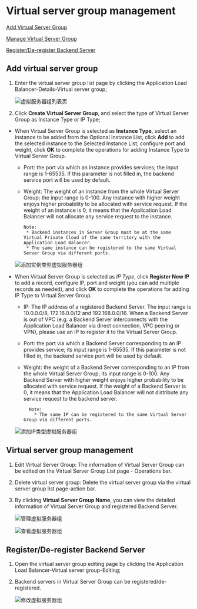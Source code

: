 # Virtual server group management

[Add Virtual Server Group](targetgroup-management#user-content-1)

[Manage Virtual Server Group](targetgroup-management#user-content-2)

[Register/De-register Backend Server](targetgroup-management#user-content-3)


## Add virtual server group
<div id="user-content-1"></div>

1. Enter the virtual server group list page by clicking the Application Load Balancer-Details-Virtual server group;

	![虚拟服务器组列表页](../../../../image/Networking/ALB/ALB-034.png)

1. Click **Create Virtual Server Group**, and select the type of Virtual Server Group as Instance Type or IP Type;

- When Virtual Server Group is selected as **Instance Type**, select an instance to be added from the Optional Instance List, click **Add** to add the selected instance to the Selected Instance List, configure port and weight, click **OK** to complete the operations for adding Instance Type to Virtual Server Group. 

    - Port: the port via which an instance provides services; the input range is 1-65535. If this parameter is not filled in, the backend service port will be used by default.

    - Weight: The weight of an instance from the whole Virtual Server Group; the input range is 0-100. Any instance with higher weight enjoys higher probability to be allocated with service request. If the weight of an instance is 0, it means that the Application Load Balancer will not allocate any service request to the instance.

          Note:
           * Backend instances in Server Group must be at the same Virtual Private Cloud of the same territory with the Application Load Balancer.
           * The same instance can be registered to the same Virtual Server Group via different ports.
	   
    ![添加实例类型虚拟服务器组](../../../../image/Networking/ALB/ALB-050.png)

- When Virtual Server Group is selected as *IP Type*, click **Register New IP** to add a record, configure IP, port and weight (you can add multiple records as needed), and click **OK** to complete the operations for adding IP Type to Virtual Server Group. 

    - IP: The IP address of a registered Backend Server. The input range is 10.0.0.0/8, 172.16.0.0/12 and 192.168.0.0/16. When a Backend Server is out of VPC (e.g. a Backend Server interconnects with the Application Load Balancer via direct connection, VPC peering or VPN), please use an IP to register it to the Virtual Server Group.

    - Port: the port via which a Backend Server corresponding to an IP provides service; its input range is 1-65535. If this parameter is not filled in, the backend service port will be used by default.

    - Weight: the weight of a Backend Server corresponding to an IP from the whole Virtual Server Group; its input range is 0-100. Any Backend Server with higher weight enjoys higher probability to be allocated with service request. If the weight of a Backend Server is 0, it means that the Application Load Balancer will not distribute any service request to the backend server.

            Note:
              * The same IP can be registered to the same Virtual Server Group via different ports.
	      
    ![添加IP类型虚拟服务器组](../../../../image/Networking/ALB/ALB-035.png)
    
## Virtual server group management
<div id="user-content-2"></div>

1. Edit Virtual Server Group: The information of Virtual Server Group can be edited on the Virtual Server Group List page - Operations bar.

1. Delete virtual server group: Delete the virtual server group via the virtual server group list page-action bar.

1. By clicking **Virtual Server Group Name**, you can view the detailed information of Virtual Server Group and registered Backend Server.

	![管理虚拟服务器组](../../../../image/Networking/ALB/ALB-037.png)

	![查看虚拟服务器组](../../../../image/Networking/ALB/ALB-036.png)
		
## Register/De-register Backend Server
<div id="user-content-3"></div>

1. Open the virtual server group editing page by clicking the Application Load Balancer-Virtual server group-Editing;

1. Backend servers in Virtual Server Group can be registered/de-registered.

	![修改虚拟服务器组](../../../../image/Networking/ALB/ALB-096.png)
